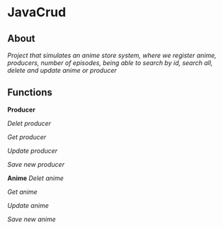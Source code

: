 # JavaCrud

## About
*Project that simulates an anime store system, where we register anime, producers, number of episodes, being able to search by id, search all, delete and update anime or producer*

## Functions

**Producer**

*Delet producer* 

*Get producer*

*Update producer*

*Save new producer*


**Anime**
*Delet anime*

*Get anime*

*Update anime*

*Save new anime*
